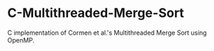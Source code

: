 # C-Multithreaded-Merge-Sort
C implementation of Cormen et al.'s Multithreaded Merge Sort using OpenMP.
